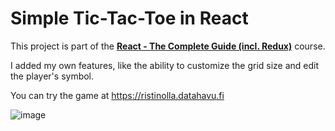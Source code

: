 # Simple Tic-Tac-Toe in React

This project is part of the **[React - The Complete Guide (incl. Redux)](https://www.udemy.com/course/react-the-complete-guide-incl-redux/)** course.

I added my own features, like the ability to customize the grid size and edit the player's symbol.

You can try the game at https://ristinolla.datahavu.fi

![image](https://github.com/user-attachments/assets/83353138-4131-40c6-bd28-b958cd3f1bf1)
